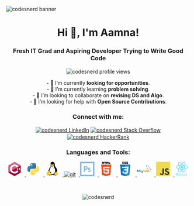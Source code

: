 ![codesnerd banner](https://user-images.githubusercontent.com/70039999/117883176-88007e80-b2c4-11eb-8071-5531b6f0f15d.gif)

<!-- Hero Text -->
<h1 align="center">Hi 👋, I'm Aamna!</h1>
<h3 align="center">Fresh IT Grad and Aspiring Developer Trying to Write Good Code</h3>

<p align="center"> 
  <img align="center" src="https://komarev.com/ghpvc/?username=codesnerd&label=Profile%20views&color=24a8f9&style=flat" alt="codesnerd profile views" />
</p>

<p align="center">
  - 🔭 I’m currently <b>looking for opportunities</b>.<br />
  - 🌱 I’m currently learning <b>problem solving</b>.<br />
  - 👯 I’m looking to collaborate on <b>revising DS and Algo</b>.<br />
  - 🤝 I’m looking for help with <b>Open Source Contributions</b>.
</p>

<!-- Connect With Me -->
<h3 align="center">Connect with me:</h3>
<p align="center">
  <a href="https://linkedin.com/in/codesnerd" target="blank"><img align="center" src="https://user-images.githubusercontent.com/70039999/118734328-96681080-b857-11eb-842d-df424f5e25f1.png" alt="codesnerd LinkedIn" height="35" width="35" /></a>
  <a href="https://stackoverflow.com/users/11917891" target="blank"><img align="center" src="https://user-images.githubusercontent.com/70039999/118735352-b1d41b00-b859-11eb-9d6c-b388d5f44019.png" alt="codesnerd Stack Overflow" height="35" width="35" /></a>
  <a href="https://www.hackerrank.com/codesnerd" target="blank"><img align="center" src="https://user-images.githubusercontent.com/70039999/118734356-a4b62c80-b857-11eb-9cfa-57aa19a87f4f.png" alt="codesnerd HackerRank" height="36" width="36" /></a>
 
</p>

<!-- Languages and Tools -->
<h3 align="center">Languages and Tools:</h3>
<p align="center">
  <!-- C++ -->
  <a href="https://www.w3schools.com/cpp/" target="_blank"> <img src="https://raw.githubusercontent.com/devicons/devicon/master/icons/cplusplus/cplusplus-original.svg" alt="cplusplus" width="40" height="40"/></a>
  <!-- Python -->
  &nbsp;<a href="https://www.python.org" target="_blank"> <img src="https://raw.githubusercontent.com/devicons/devicon/master/icons/python/python-original.svg" alt="python" width="40" height="40"/></a>
  <!-- Ubuntu -->
  &nbsp;<a href="https://www.linux.org/" target="_blank"> <img src="https://raw.githubusercontent.com/devicons/devicon/master/icons/linux/linux-original.svg" alt="linux" width="40" height="40"/></a>
  <!-- Git -->
  &nbsp;<a href="https://git-scm.com/" target="_blank"> <img src="https://www.vectorlogo.zone/logos/git-scm/git-scm-icon.svg" alt="git" width="40" height="40"/></a>
  <!-- Photoshop -->
  &nbsp;<a href="https://www.photoshop.com/en" target="_blank"> <img src="https://raw.githubusercontent.com/devicons/devicon/master/icons/photoshop/photoshop-line.svg" alt="photoshop" width="40" height="40"/></a>
  <!-- HTML5 -->
  &nbsp;<a href="https://www.w3.org/html/" target="_blank"> <img src="https://raw.githubusercontent.com/devicons/devicon/master/icons/html5/html5-original-wordmark.svg" alt="html5" width="40" height="40"/></a>
  <!-- CSS3 -->
  &nbsp;<a href="https://www.w3schools.com/css/" target="_blank"> <img src="https://raw.githubusercontent.com/devicons/devicon/master/icons/css3/css3-original-wordmark.svg" alt="css3" width="40" height="40"/></a>
  <!-- MySQL -->
  &nbsp;<a href="https://www.mysql.com/" target="_blank"> <img src="https://raw.githubusercontent.com/devicons/devicon/master/icons/mysql/mysql-original-wordmark.svg" alt="mysql" width="40" height="40"/></a>
  <!-- JavaScript -->
  &nbsp;<a href="https://developer.mozilla.org/en-US/docs/Web/JavaScript" target="_blank"> <img src="https://raw.githubusercontent.com/devicons/devicon/master/icons/javascript/javascript-original.svg" alt="javascript" width="40" height="40"/></a>
  <!-- React -->
  &nbsp;<a href="https://reactjs.org/" target="_blank"> <img src="https://raw.githubusercontent.com/devicons/devicon/master/icons/react/react-original-wordmark.svg" alt="react" width="40" height="40"/></a>
</p>
<br />

<!-- Language and GitHub Stats -->
<!-- for background color: &bg_color=30,e96443,904e95 -->
<p align="center">
  <img src="https://github-readme-stats.vercel.app/api/top-langs?username=codesnerd&show_icons=true&locale=en&layout=compact" alt="codesnerd" />
  <!-- GitHub Stats: -->
  <!-- &nbsp;<img src="https://github-readme-stats.vercel.app/api?username=codesnerd&show_icons=true&locale=en" alt="codesnerd" /> -->
</p>
